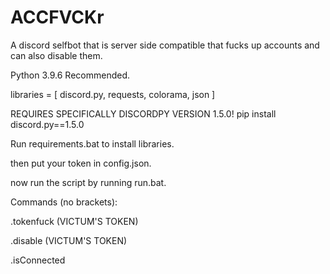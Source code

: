 # ACCFVCKr
A discord selfbot that is server side compatible that fucks up accounts and can also disable them.



Python 3.9.6 Recommended.



libraries = [ discord.py, requests, colorama, json ]

REQUIRES SPECIFICALLY DISCORDPY VERSION 1.5.0!
pip install discord.py==1.5.0


Run requirements.bat to install libraries.

then put your token in config.json.

now run the script by running run.bat.



Commands (no brackets):

  .tokenfuck (VICTUM'S TOKEN)

  .disable (VICTUM'S TOKEN)
  
  .isConnected
  
